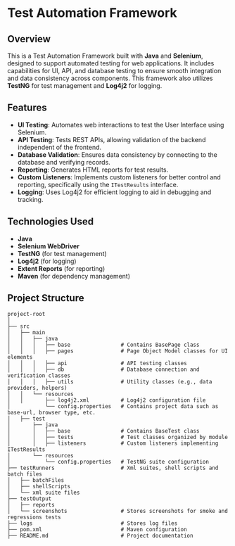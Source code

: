 # Test Automation Framework

## Overview

This is a Test Automation Framework built with **Java** and **Selenium**, designed to support automated testing for web applications. It includes capabilities for UI, API, and database testing to ensure smooth integration and data consistency across components. This framework also utilizes **TestNG** for test management and **Log4j2** for logging.

## Features

- **UI Testing**: Automates web interactions to test the User Interface using Selenium.
- **API Testing**: Tests REST APIs, allowing validation of the backend independent of the frontend.
- **Database Validation**: Ensures data consistency by connecting to the database and verifying records.
- **Reporting**: Generates HTML reports for test results.
- **Custom Listeners**: Implements custom listeners for better control and reporting, specifically using the `ITestResults` interface.
- **Logging**: Uses Log4j2 for efficient logging to aid in debugging and tracking.

## Technologies Used

- **Java**
- **Selenium WebDriver**
- **TestNG** (for test management)
- **Log4j2** (for logging)
- **Extent Reports** (for reporting)
- **Maven** (for dependency management)

## Project Structure

```plaintext
project-root
│
├── src
│   ├── main
│   │   ├── java
│   │   │   ├── base                # Contains BasePage class
│   │   │   ├── pages               # Page Object Model classes for UI elements
│   │   │   ├── api                 # API testing classes
│   │   │   ├── db                  # Database connection and verification classes
│   │   │   ├── utils               # Utility classes (e.g., data providers, helpers)
│   │   └── resources
│   │       ├── log4j2.xml          # Log4j2 configuration file
│           └── config.properties   # Contains project data such as base-url, browser type, etc.
│   ├── test
│       ├── java
│       │   ├── base                # Contains BaseTest class
│       │   ├── tests               # Test classes organized by module
│       │   ├── listeners           # Custom listeners implementing ITestResults
│       └── resources
│           └── config.properties   # TestNG suite configuration
├── testRunners                     # Xml suites, shell scripts and batch files
│   ├── batchFiles
│   ├── shellScripts
│   └── xml suite files
├── testOutput                
│   ├── reports
│   └── screenshots                 # Stores screenshots for smoke and regressions tests
├── logs                            # Stores log files
├── pom.xml                         # Maven configuration
├── README.md                       # Project documentation
